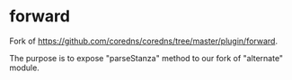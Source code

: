 # forward

Fork of https://github.com/coredns/coredns/tree/master/plugin/forward.

The purpose is to expose "parseStanza" method to our fork of "alternate" module.